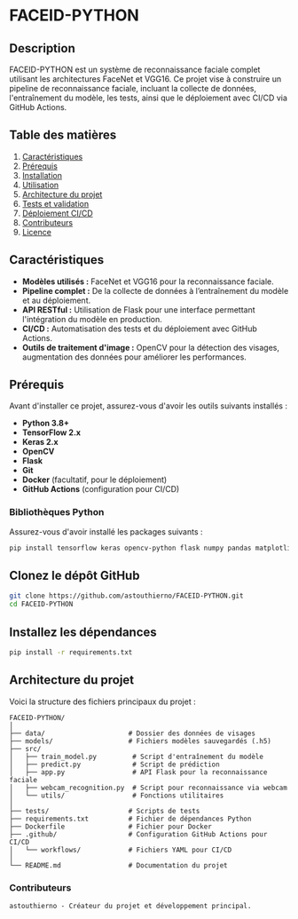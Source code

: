 # FACEID-PYTHON

## Description

FACEID-PYTHON est un système de reconnaissance faciale complet utilisant les architectures FaceNet et VGG16. Ce projet vise à construire un pipeline de reconnaissance faciale, incluant la collecte de données, l'entraînement du modèle, les tests, ainsi que le déploiement avec CI/CD via GitHub Actions.

## Table des matières

1. [Caractéristiques](#caractéristiques)
2. [Prérequis](#prérequis)
3. [Installation](#installation)
4. [Utilisation](#utilisation)
5. [Architecture du projet](#architecture-du-projet)
6. [Tests et validation](#tests-et-validation)
7. [Déploiement CI/CD](#déploiement-cicd)
8. [Contributeurs](#contributeurs)
9. [Licence](#licence)

## Caractéristiques

- **Modèles utilisés :** FaceNet et VGG16 pour la reconnaissance faciale.
- **Pipeline complet :** De la collecte de données à l’entraînement du modèle et au déploiement.
- **API RESTful :** Utilisation de Flask pour une interface permettant l'intégration du modèle en production.
- **CI/CD :** Automatisation des tests et du déploiement avec GitHub Actions.
- **Outils de traitement d'image :** OpenCV pour la détection des visages, augmentation des données pour améliorer les performances.

## Prérequis

Avant d'installer ce projet, assurez-vous d'avoir les outils suivants installés :

- **Python 3.8+**
- **TensorFlow 2.x**
- **Keras 2.x**
- **OpenCV**
- **Flask**
- **Git**
- **Docker** (facultatif, pour le déploiement)
- **GitHub Actions** (configuration pour CI/CD)

### Bibliothèques Python

Assurez-vous d'avoir installé les packages suivants :

```bash
pip install tensorflow keras opencv-python flask numpy pandas matplotlib scikit-learn

```

## Clonez le dépôt GitHub 
```bash
git clone https://github.com/astouthierno/FACEID-PYTHON.git
cd FACEID-PYTHON
```

## Installez les dépendances 

```bash
pip install -r requirements.txt
```

## Architecture du projet

Voici la structure des fichiers principaux du projet :

```plaintext
FACEID-PYTHON/
│
├── data/                     # Dossier des données de visages
├── models/                   # Fichiers modèles sauvegardés (.h5)
├── src/
│   ├── train_model.py         # Script d'entraînement du modèle
│   ├── predict.py             # Script de prédiction
│   ├── app.py                 # API Flask pour la reconnaissance faciale
│   ├── webcam_recognition.py  # Script pour reconnaissance via webcam
│   └── utils/                 # Fonctions utilitaires
│
├── tests/                    # Scripts de tests
├── requirements.txt          # Fichier de dépendances Python
├── Dockerfile                # Fichier pour Docker
├── .github/                  # Configuration GitHub Actions pour CI/CD
│   └── workflows/            # Fichiers YAML pour CI/CD
│
└── README.md                 # Documentation du projet

```

### Contributeurs

    astouthierno - Créateur du projet et développement principal.